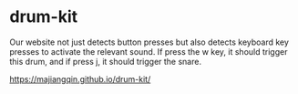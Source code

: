 # drum-kit

Our website not just detects button presses but also detects keyboard key presses
to activate the relevant sound. If press the w key, it should trigger this drum, and if press j, it should trigger the snare. 


 https://majiangqin.github.io/drum-kit/
